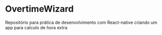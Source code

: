 # OvertimeWizard
Repositório para prática de desenvolvimento com React-native criando um app para calculo de hora extra
